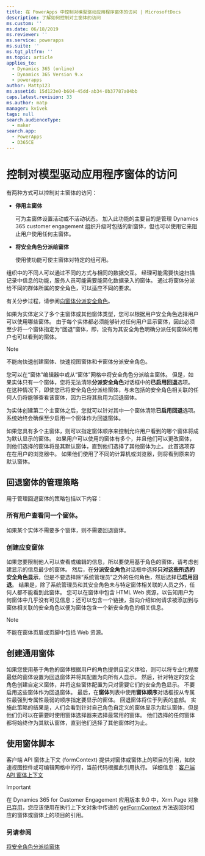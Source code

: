 ```yaml
---
title: 在 PowerApps 中控制对模型驱动应用程序窗体的访问 | MicrosoftDocs
description: 了解如何控制对主窗体的访问
ms.custom: ''
ms.date: 06/18/2019
ms.reviewer: ''
ms.service: powerapps
ms.suite: ''
ms.tgt_pltfrm: ''
ms.topic: article
applies_to:
  - Dynamics 365 (online)
  - Dynamics 365 Version 9.x
  - powerapps
author: Mattp123
ms.assetid: 15d123e0-b604-45dd-ab34-0b37787a04bb
caps.latest.revision: 33
ms.author: matp
manager: kvivek
tags: null
search.audienceType:
  - maker
search.app:
  - PowerApps
  - D365CE
---
```

# <a name="control-access-to-model-driven-app-forms"></a>控制对模型驱动应用程序窗体的访问

 有两种方式可以控制对主窗体的访问：  
  
- **停用主窗体**  
  
     可为主窗体设置活动或不活动状态。 加入此功能的主要目的是管理 Dynamics 365 customer engagement 组织升级时包括的新窗体，但也可以使用它来阻止用户使用任何主窗体。   
  
- **将安全角色分派给窗体**  
  
     使用使功能可使主窗体对特定的组可用。  
  
 组织中的不同人可以通过不同的方式与相同的数据交互。 经理可能需要快速扫描记录中信息的功能，服务人员可能需要能简化数据录入的窗体。 通过将窗体分派给不同的群体所属的安全角色，可以适应不同的要求。  
  
 有关分步过程，请参阅[向窗体分派安全角色](https://docs.microsoft.com/dynamics365/customer-engagement/admin/assign-security-roles-form)。  
  
 如果为实体定义了多个主窗体或其他窗体类型，您可以根据用户安全角色选择用户可以使用哪些窗体。 由于每个实体都必须能够针对任何用户显示窗体，因此必须至少将一个窗体指定为“回退”窗体，即，没有为其安全角色明确分派任何窗体的用户也可以看到的窗体。  
  
> [!NOTE]
>  不能向快速创建窗体、快速视图窗体和卡窗体分派安全角色。  
  
 您可以在“窗体”编辑器中或从“窗体”网格中将安全角色分派给主窗体。 但是，如果实体只有一个窗体，您将无法清除**分派安全角色**对话框中的**已启用回退**选项。 在这种情况下，即使您已将安全角色分派给窗体，与未包括的安全角色相关联的任何人仍将能够查看该窗体，因为已将其启用为回退窗体。  
  
 为实体创建第二个主窗体之后，您就可以针对其中一个窗体清除**已启用回退**选项。 系统始终会确保至少启用一个窗体作为回退窗体。  
  
 如果您具有多个主窗体，则可以指定窗体顺序来控制允许用户看到的哪个窗体将成为默认显示的窗体。 如果用户可以使用的窗体有多个，并且他们可以更改窗体，则他们选择的窗体将是其默认窗体，直到他们选择了其他窗体为止。 此首选项存在在用户的浏览器中。 如果他们使用了不同的计算机或浏览器，则将看到原来的默认窗体。  
  
## <a name="strategies-to-manage-the-fallback-form"></a>回退窗体的管理策略  
 用于管理回退窗体的策略包括以下内容：  
  
<a name="BKMK_DoNotUseMultipleForms"></a>   
### <a name="all-users-view-the-same-form"></a>所有用户查看同一个窗体。  
 如果某个实体不需要多个窗体，则不需要回退窗体。  
  
<a name="BKMK_Contingecyform"></a>   
### <a name="create-a-contingency-form"></a>创建应变窗体  
 如果您要限制他人可以查看或编辑的信息，所以要使用基于角色的窗体，请考虑创建显示的信息最少的窗体。 然后，在**分派安全角色**对话框中选择**只对这些所选的安全角色显示**，但是不要选择除“系统管理员”之外的任何角色，然后选择**已启用回退**。 结果是，除了系统管理员和其安全角色未与特定窗体相关联的人员之外，任何人都不能看到此窗体。 您可以在窗体中包含 HTML Web 资源，以告知用户为何窗体中几乎没有可见信息；还可以包含一个链接，指向介绍如何请求被添加到与窗体相关联的安全角色以便为窗体包含一个新安全角色的相关信息。  
  
> [!NOTE]
>  不能在窗体页眉或页脚中包括 Web 资源。  
  
<a name="BKMK_CreateGenericForm"></a>   
## <a name="create-a-generic-form"></a>创建通用窗体  
 如果您使用基于角色的窗体根据用户的角色提供自定义体验，则可以将专业化程度最低的窗体设置为回退窗体并将其配置为向所有人显示。 然后，针对特定的安全角色创建自定义窗体，并将这些窗体配置为只对需要它们的安全角色显示。 不要启用这些窗体作为回退窗体。 最后，在**窗体**列表中使用**窗体顺序**对话框按从专属性最强到专属性最弱的顺序指定要显示的窗体。 回退窗体将位于列表的底部。 实施此策略的结果是，人们会看到针对自己角色自定义的窗体显示为默认窗体，但是他们仍可以在需要时使用窗体选择器来选择最常用的窗体。 他们选择的任何窗体都将始终作为其默认窗体，直到他们选择了其他窗体时为止。  
  
<a name="BKMK_UseFormScripting"></a>   
## <a name="use-form-scripting"></a>使用窗体脚本  
客户端 API 窗体上下文 (formContext) 提供对窗体或窗体上的项目的引用，如快速视图控件或可编辑网格中的行，当前代码根据此引用执行。 详细信息：[客户端 API 窗体上下文](/dynamics365/customer-engagement/developer/clientapi/clientapi-form-context)

> [!IMPORTANT]
> 在 Dynamics 365 for Customer Engagement 应用版本 9.0 中，Xrm.Page 对象[已弃用](/dynamics365/get-started/whats-new/customer-engagement/important-changes-coming#some-client-apis-are-deprecated)，您应该使用在执行上下文对象中传递的 [getFormContext](/dynamics365/customer-engagement/developer/clientapi/reference/executioncontext/getformcontext) 方法返回对相应的窗体或窗体上的项目的引用。
<!-- 
 Finally, in the web application it is possible, but not recommended, for a developer to use scripts in the form Onload event to use the [Xrm.Page.ui.formSelector.items collection](http://go.microsoft.com/fwlink/p/?LinkID=513300) to query available forms and use the navigate method to direct users to a specific form. Remember that the [navigate method](http://go.microsoft.com/fwlink/p/?LinkID=513301) will cause the form to load again (and the Onload event to occur again). Your logic in the event handler should always check some condition before you use the navigate method to avoid an endless loop or unnecessarily restrict users options to navigate between forms.  
  
 This approach will not work for Dynamics 365 for tablets because multiple forms are not available for selection.  -->

### <a name="see-also"></a>另请参阅  

[将安全角色分派给窗体](https://docs.microsoft.com/dynamics365/customer-engagement/admin/assign-security-roles-form)
